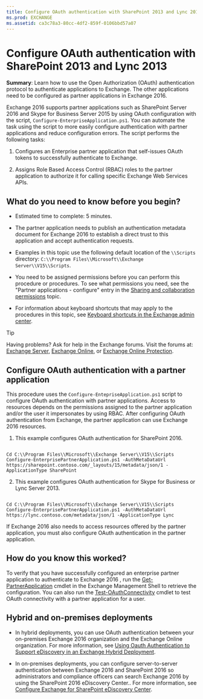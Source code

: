 ```yaml
---
title: Configure OAuth authentication with SharePoint 2013 and Lync 2013
ms.prod: EXCHANGE
ms.assetid: ca3c78a3-80cc-4df2-859f-0106bbd57a07
---
```



# Configure OAuth authentication with SharePoint 2013 and Lync 2013
 **Summary**: Learn how to use the Open Authorization (OAuth) authentication protocol to authenticate applications to Exchange. The other applications need to be configured as partner applications in Exchange 2016.

  
    
    

Exchange 2016 supports partner applications such as SharePoint Server 2016 and Skype for Business Server 2015 by using OAuth configuration with the script,  `Configure-EnterpriseApplication.ps1`. You can automate the task using the script to more easily configure authentication with partner applications and reduce configuration errors. The script performs the following tasks:
1. Configures an Enterprise partner application that self-issues OAuth tokens to successfully authenticate to Exchange.
    
  
2. Assigns Role Based Access Control (RBAC) roles to the partner application to authorize it for calling specific Exchange Web Services APIs.
    
  

## What do you need to know before you begin?


- Estimated time to complete: 5 minutes.
    
  
- The partner application needs to publish an authentication metadata document for Exchange 2016 to establish a direct trust to this application and accept authentication requests.
    
  
- Examples in this topic use the following default location of the  `\\Scripts` directory: `C:\\Program Files\\Microsoft\\Exchange Server\\V15\\Scripts`.
    
  
- You need to be assigned permissions before you can perform this procedure or procedures. To see what permissions you need, see the "Partner applications - configure" entry in the  [Sharing and collaboration permissions](sharing-and-collaboration-permissions.md) topic.
    
  
- For information about keyboard shortcuts that may apply to the procedures in this topic, see  [Keyboard shortcuts in the Exchange admin center](keyboard-shortcuts-in-the-exchange-admin-center.md).
    
  

> [!TIP]
> Having problems? Ask for help in the Exchange forums. Visit the forums at:  [Exchange Server](https://go.microsoft.com/fwlink/p/?linkId=60612),  [Exchange Online](https://go.microsoft.com/fwlink/p/?linkId=267542), or  [Exchange Online Protection](https://go.microsoft.com/fwlink/p/?linkId=285351). 
  
    
    


## Configure OAuth authentication with a partner application

This procedure uses the  `Configure-EntepriseApplication.ps1` script to configure OAuth authentication with partner applications. Access to resources depends on the permissions assigned to the partner application and/or the user it impersonates by using RBAC. After configuring OAuth authentication from Exchange, the partner application can use Exchange 2016 resources.
  
    
    

1. This example configures OAuth authentication for SharePoint 2016. 
    
  ```
  
Cd C:\\Program Files\\Microsoft\\Exchange Server\\V15\\Scripts
Configure-EnterprisePartnerApplication.ps1 -AuthMetaDataUrl https://sharepoint.contoso.com/_layouts/15/metadata/json/1 -ApplicationType SharePoint

  ```

2. This example configures OAuth authentication for Skype for Business or Lync Server 2013.
    
  ```
  
Cd C:\\Program Files\\Microsoft\\Exchange Server\\V15\\Scripts
Configure-EnterprisePartnerApplication.ps1 -AuthMetaDataUrl https://lync.contoso.com/metadata/json/1 -ApplicationType Lync

  ```

 If Exchange 2016 also needs to access resources offered by the partner application, you must also configure OAuth authentication in the partner application.
  
    
    

## How do you know this worked?

To verify that you have successfully configured an enterprise partner application to authenticate to Exchange 2016 , run the  [Get-PartnerApplication](http://technet.microsoft.com/library/e6ce8128-f174-4bca-91e6-004fc94cf0f8.aspx) cmdlet in the Exchange Management Shell to retrieve the configuration. You can also run the [Test-OAuthConnectivity](http://technet.microsoft.com/library/26aa9772-aa31-4765-b2a4-d0dd78d77fc8.aspx) cmdlet to test OAuth connectivity with a partner application for a user.
  
    
    

## Hybrid and on-premises deployments


- In hybrid deployments, you can use OAuth authentication between your on-premises Exchange 2016 organization and the Exchange Online organization. For more information, see  [Using Oauth Authentication to Support eDiscovery in an Exchange Hybrid Deployment](http://technet.microsoft.com/library/b069f8db-fbe1-4047-ad97-d00172ee6a12.aspx).
    
  
- In on-premises deployments, you can configure server-to-server authentication between Exchange 2016 and SharePoint 2016 so administrators and compliance officers can search Exchange 2016 by using the SharePoint 2016 eDiscovery Center.. For more information, see  [Configure Exchange for SharePoint eDiscovery Center](http://technet.microsoft.com/library/795c1a3b-295c-4ee5-ade9-52cf3fda3f19.aspx). 
    
  

  
    
    

